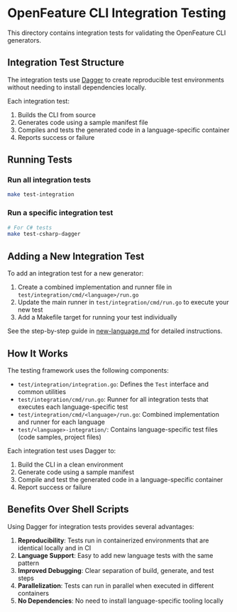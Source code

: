 # OpenFeature CLI Integration Testing

This directory contains integration tests for validating the OpenFeature CLI generators.

## Integration Test Structure

The integration tests use [Dagger](https://dagger.io/) to create reproducible test environments without needing to install dependencies locally.

Each integration test:

1. Builds the CLI from source
2. Generates code using a sample manifest file
3. Compiles and tests the generated code in a language-specific container
4. Reports success or failure

## Running Tests

### Run all integration tests

```bash
make test-integration
```

### Run a specific integration test

```bash
# For C# tests
make test-csharp-dagger
```

## Adding a New Integration Test

To add an integration test for a new generator:

1. Create a combined implementation and runner file in `test/integration/cmd/<language>/run.go`
2. Update the main runner in `test/integration/cmd/run.go` to execute your new test
3. Add a Makefile target for running your test individually

See the step-by-step guide in [new-language.md](new-language.md) for detailed instructions.

## How It Works

The testing framework uses the following components:

- `test/integration/integration.go`: Defines the `Test` interface and common utilities
- `test/integration/cmd/run.go`: Runner for all integration tests that executes each language-specific test
- `test/integration/cmd/<language>/run.go`: Combined implementation and runner for each language
- `test/<language>-integration/`: Contains language-specific test files (code samples, project files)

Each integration test uses Dagger to:

1. Build the CLI in a clean environment
2. Generate code using a sample manifest
3. Compile and test the generated code in a language-specific container
4. Report success or failure

## Benefits Over Shell Scripts

Using Dagger for integration tests provides several advantages:

1. **Reproducibility**: Tests run in containerized environments that are identical locally and in CI
2. **Language Support**: Easy to add new language tests with the same pattern
3. **Improved Debugging**: Clear separation of build, generate, and test steps
4. **Parallelization**: Tests can run in parallel when executed in different containers
5. **No Dependencies**: No need to install language-specific tooling locally
